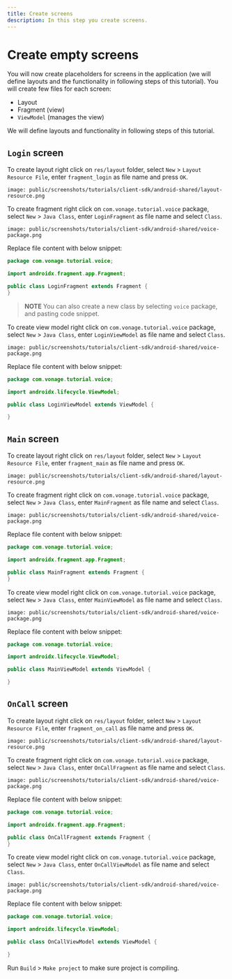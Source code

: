 ```yaml
---
title: Create screens
description: In this step you create screens.
---
```


# Create empty screens

You will now create placeholders for screens in the application (we will define layouts and the functionality in following steps of this tutorial). You will create few files for each screen:

- Layout
- Fragment (view)
- `ViewModel` (manages the view)

We will define layouts and functionality in following steps of this tutorial.

## `Login` screen

To create layout right click on `res/layout` folder, select `New` > `Layout Resource File`, enter `fragment_login` as file name and press `OK`.

```screenshot
image: public/screenshots/tutorials/client-sdk/android-shared/layout-resource.png
```

To create fragment right click on `com.vonage.tutorial.voice` package, select `New` > `Java Class`, enter `LoginFragment` as file name and select `Class`.

```screenshot
image: public/screenshots/tutorials/client-sdk/android-shared/voice-package.png
```

Replace file content with below snippet:

```java
package com.vonage.tutorial.voice;

import androidx.fragment.app.Fragment;

public class LoginFragment extends Fragment {
}
```

> **NOTE** You can also create a new class by selecting `voice` package, and pasting code snippet.

To create view model right click on `com.vonage.tutorial.voice` package, select `New` > `Java Class`, enter `LoginViewModel` as file name and select `Class`.

```screenshot
image: public/screenshots/tutorials/client-sdk/android-shared/voice-package.png
```

Replace file content with below snippet:

```java
package com.vonage.tutorial.voice;

import androidx.lifecycle.ViewModel;

public class LoginViewModel extends ViewModel {

}
```

## `Main` screen

To create layout right click on `res/layout` folder, select `New` > `Layout Resource File`, enter `fragment_main` as file name and press `OK`.

```screenshot
image: public/screenshots/tutorials/client-sdk/android-shared/layout-resource.png
```

To create fragment right click on `com.vonage.tutorial.voice` package, select `New` > `Java Class`, enter `MainFragment` as file name and select `Class`.

```screenshot
image: public/screenshots/tutorials/client-sdk/android-shared/voice-package.png
```

Replace file content with below snippet:

```java
package com.vonage.tutorial.voice;

import androidx.fragment.app.Fragment;

public class MainFragment extends Fragment {
}
```

To create view model right click on `com.vonage.tutorial.voice` package, select `New` > `Java Class`, enter `MainViewModel` as file name and select `Class`.

```screenshot
image: public/screenshots/tutorials/client-sdk/android-shared/voice-package.png
```

Replace file content with below snippet:

```java
package com.vonage.tutorial.voice;

import androidx.lifecycle.ViewModel;

public class MainViewModel extends ViewModel {

}
```

## `OnCall` screen 

To create layout right click on `res/layout` folder, select `New` > `Layout Resource File`, enter `fragment_on_call` as file name and press `OK`.

```screenshot
image: public/screenshots/tutorials/client-sdk/android-shared/layout-resource.png
```

To create fragment right click on `com.vonage.tutorial.voice` package, select `New` > `Java Class`, enter `OnCallFragment` as file name and select `Class`.

```screenshot
image: public/screenshots/tutorials/client-sdk/android-shared/voice-package.png
```

Replace file content with below snippet:

```java
package com.vonage.tutorial.voice;

import androidx.fragment.app.Fragment;

public class OnCallFragment extends Fragment {
}
```

To create view model right click on `com.vonage.tutorial.voice` package, select `New` > `Java Class`, enter `OnCallViewModel` as file name and select `Class`.

```screenshot
image: public/screenshots/tutorials/client-sdk/android-shared/voice-package.png
```

Replace file content with below snippet:

```java
package com.vonage.tutorial.voice;

import androidx.lifecycle.ViewModel;

public class OnCallViewModel extends ViewModel {

}
```

Run `Build` > `Make project` to make sure project is compiling.
